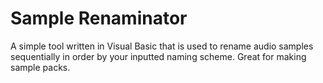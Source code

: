 # Sample Renaminator
 A simple tool written in Visual Basic that is used to rename audio samples sequentially in order by your inputted naming scheme. Great for making sample packs.
